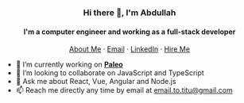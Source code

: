 <p align="center">
  <h3 align="center">Hi there 👋, I'm Abdullah</h3>
</p>
<p align="center">
  <h4 align="center">I'm a computer engineer and working as a full-stack developer</h4>
</p>
<p align="center">
    <a href="https://titu.github.io">About Me</a>
    ·
    <a href="mailto:email.to.titu@gmail.com">Email</a>
    ·
    <a href="https://linkedin.com/in/aamohammad/">LinkedIn</a>
    ·
    <a href="https://www.upwork.com/freelancers/~0186323f22fd23c908">Hire Me</a>
</p>

<!--
**titu/titu** is a ✨ _special_ ✨ repository because its `README.md` (this file) appears on your GitHub profile.

Here are some ideas to get you started:
-->
- 🔭 I’m currently working on **[Paleo](https://axel-arigato.paleo-store.com/public/store)**
- 👯 I’m looking to collaborate on JavaScript and TypeScript
- 💬 Ask me about React, Vue, Angular and Node.js
- 📫 Reach me directly any time by email at email.to.titu@gmail.com
